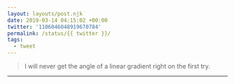 ```yaml
---
layout: layouts/post.njk
date: 2019-03-14 04:15:02 +00:00
twitter: '1106046048919670784'
permalink: /status/{{ twitter }}/
tags: 
  - tweet
---
```


> I will never get the angle of a linear gradient right on the first try.

---
